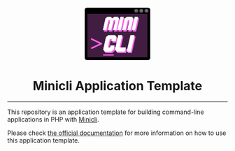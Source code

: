 <div align="center">
    <p>
        <img src="https://github.com/minicli/application/raw/main/art/minicli.png" alt="Minicli" width="150"/>
        <h1>Minicli Application Template</h1>
    </p>
</div>
<hr>

This repository is an application template for building command-line applications in PHP with [Minicli](https://github.com/minicli/minicli). 

Please check [the official documentation](https://docs.minicli.dev) for more information on how to use this application template.
